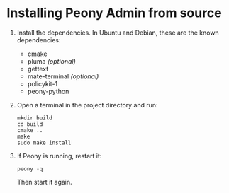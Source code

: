 Installing Peony Admin from source
=====================================

1.  Install the dependencies.
    In Ubuntu and Debian, these are the known dependencies:

    *   cmake
    *   pluma *(optional)*
    *   gettext
    *   mate-terminal *(optional)*
    *   policykit-1
    *   peony-python

2.  Open a terminal in the project directory and run:

        mkdir build
        cd build
        cmake ..
        make
        sudo make install

3.  If Peony is running, restart it:

        peony -q

    Then start it again.
